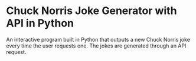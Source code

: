 # Chuck Norris Joke Generator with API in Python

An interactive program built in Python that outputs a new Chuck Norris joke every time the user requests one. The jokes are generated through an API request.
